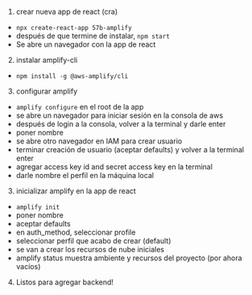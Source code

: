 1. crear nueva app de react (cra)
- `npx create-react-app 57b-amplify`
- después de que termine de instalar, `npm start`
- Se abre un navegador con la app de react

2. instalar amplify-cli
- `npm install -g @aws-amplify/cli`

3. configurar amplify
- `amplify configure` en el root de la app
- se abre un navegador para iniciar sesión en la consola de aws
- después de login a la consola, volver a la terminal y darle enter
- poner nombre
- se abre otro navegador en IAM para crear usuario
- terminar creación de usuario (aceptar defaults) y volver a la terminal enter
- agregar access key id and secret access key en la terminal
- darle nombre el perfil en la máquina local

3. inicializar amplify en la app de react
- `amplify init`
- poner nombre
- aceptar defaults
- en auth_method, seleccionar profile
- seleccionar perfil que acabo de crear (default)
- se van a crear los recursos de nube iniciales
- amplify status muestra ambiente y recursos del proyecto (por ahora vacíos)

4. Listos para agregar backend!
